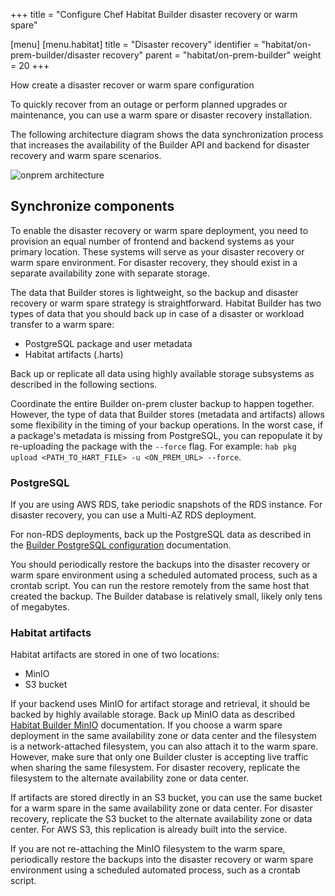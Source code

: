 +++
title = "Configure Chef Habitat Builder disaster recovery or warm spare"

[menu]
  [menu.habitat]
    title = "Disaster recovery"
    identifier = "habitat/on-prem-builder/disaster recovery"
    parent = "habitat/on-prem-builder"
    weight = 20
+++

<!---

Move this elsewhere

# High Availability

Currently, the only supported HA solution is by using SaaS backend services (AWS RDS, AWS S3).
There is no other fully on-prem supported solution for providing highly available Builder services.

--->

How create a disaster recover or warm spare configuration

To quickly recover from an outage or perform planned upgrades or maintenance, you can use a warm spare or disaster recovery installation.

The following architecture diagram shows the data synchronization process that increases the availability of the Builder API and backend for disaster recovery and warm spare scenarios.

![onprem architecture](../images/builder_architecture.png)

## Synchronize components

To enable the disaster recovery or warm spare deployment, you need to provision an equal number of frontend and backend systems as your primary location. These systems will serve as your disaster recovery or warm spare environment. For disaster recovery, they should exist in a separate availability zone with separate storage.

The data that Builder stores is lightweight, so the backup and disaster recovery or warm spare strategy is straightforward. Habitat Builder has two types of data that you should back up in case of a disaster or workload transfer to a warm spare:

- PostgreSQL package and user metadata
- Habitat artifacts (.harts)

Back up or replicate all data using highly available storage subsystems as described in the following sections.

Coordinate the entire Builder on-prem cluster backup to happen together.
However, the type of data that Builder stores (metadata and artifacts) allows some flexibility in the timing of your backup operations. In the worst case, if a package's metadata is missing from PostgreSQL, you can repopulate it by re-uploading the package with the `--force` flag. For example: `hab pkg upload <PATH_TO_HART_FILE> -u <ON_PREM_URL> --force`.

### PostgreSQL

If you are using AWS RDS, take periodic snapshots of the RDS instance.
For disaster recovery, you can use a Multi-AZ RDS deployment.

For non-RDS deployments, back up the PostgreSQL data as described in the [Builder PostgreSQL configuration](./postgres.md#postgresql-data-backups) documentation.

You should periodically restore the backups into the disaster recovery or warm spare environment using a scheduled automated process, such as a crontab script. You can run the restore remotely from the same host that created the backup. The Builder database is relatively small, likely only tens of megabytes.

### Habitat artifacts

Habitat artifacts are stored in one of two locations:

- MinIO
- S3 bucket

If your backend uses MinIO for artifact storage and retrieval, it should be backed by highly available storage.
Back up MinIO data as described [Habitat Builder MinIO](./minio.md#managing-builder-on-prem-artifacts) documentation.
If you choose a warm spare deployment in the same availability zone or data center and the filesystem is a network-attached filesystem, you can also attach it to the warm spare.
However, make sure that only one Builder cluster is accepting live traffic when sharing the same filesystem.
For disaster recovery, replicate the filesystem to the alternate availability zone or data center.

If artifacts are stored directly in an S3 bucket, you can use the same bucket for a warm spare in the same availability zone or data center.
For disaster recovery, replicate the S3 bucket to the alternate availability zone or data center.
For AWS S3, this replication is already built into the service.

If you are not re-attaching the MinIO filesystem to the warm spare, periodically restore the backups into the disaster recovery or warm spare environment using a scheduled automated process, such as a crontab script.
